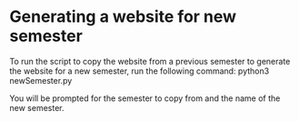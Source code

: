 # Generating a website for new semester
To run the script to copy the website from a previous semester to generate the website for a new semester, run the following command:
python3 newSemester.py

You will be prompted for the semester to copy from and the name of the new semester.